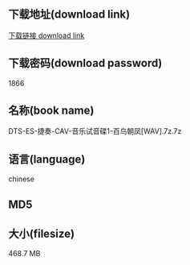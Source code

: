 ## 下载地址(download link)
[下载链接 download link](https://voluble-croquembouche-d321dc.netlify.app/?s=DTS-ES-%E6%8D%B7%E5%A5%8F-CAV-%E9%9F%B3%E4%B9%90%E8%AF%95%E9%9F%B3%E7%A2%9F1-%E7%99%BE%E9%B8%9F%E6%9C%9D%E5%87%A4%5BWAV%5D.7z)

## 下载密码(download password)
1866

## 名称(book name)
DTS-ES-捷奏-CAV-音乐试音碟1-百鸟朝凤[WAV].7z.7z

## 语言(language)
chinese

## MD5


## 大小(filesize)
468.7 MB
